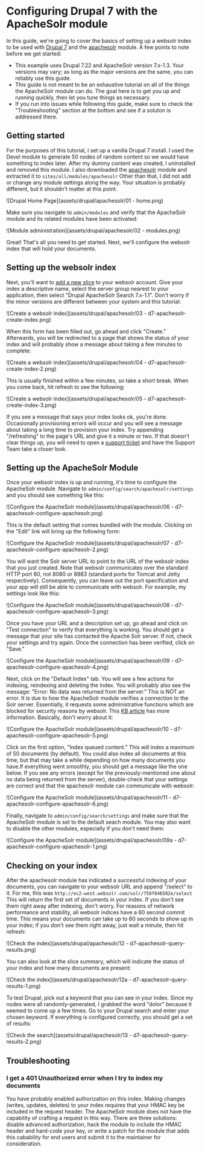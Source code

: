 # Configuring Drupal 7 with the ApacheSolr module

In this guide, we're going to cover the basics of setting up a websolr index to be used with [Drupal 7](https://drupal.org/drupal-7.22-release-notes) and the [apachesolr](https://drupal.org/project/apachesolr) module. A few points to note before we get started:

- This example uses Drupal 7.22 and ApacheSolr version 7.x-1.3. Your versions may vary; as long as the major versions are the same, you can reliably use this guide.
- This guide is not meant to be an exhaustive tutorial on all of the things the ApacheSolr module can do. The goal here is to get you up and running quickly, then let you tune things as necessary.
- If you run into issues while following this guide, make sure to check the "Troubleshooting" section at the bottom and see if a soluton is addressed there.


## Getting started

For the purposes of this tutorial, I set up a vanilla Drupal 7 install. I used the Devel module to generate 50 nodes of random content so we would have something to index later. After my dummy content was created, I uninstalled and removed this module. I also downloaded the [apachesolr](https://drupal.org/project/apachesolr) module and extracted it to `sites/all/modules/apachesolr` Other than that, I did not add or change any module settings along the way. Your situation is probably different, but it shouldn't matter at this point.

![Drupal Home Page](assets/drupal/apachesolr/01 - home.png)

Make sure you navigate to `admin/modules` and verify that the ApacheSolr module and its related modules have been activated:

![Module administration](assets/drupal/apachesolr/02 - modules.png)

Great! That's all you need to get started. Next, we'll configure the websolr index that will hold your documents.


## Setting up the websolr index

Next, you'll want to [add a new slice](https://websolr.com/slices/new) to your websolr account. Give your index a descriptive name, select the server group nearest to your application, then select "Drupal ApacheSolr Search 7.x-1.1". Don't worry if the minor versions are different between your system and this tutorial:

![Create a websolr index](assets/drupal/apachesolr/03 - d7-apachesolr-create-index.png)

When this form has been filled out, go ahead and click "Create." Afterwards, you will be redirected to a page that shows the status of your index and will probably show a message about taking a few minutes to complete:

![Create a websolr index](assets/drupal/apachesolr/04 - d7-apachesolr-create-index-2.png)

This is usually finished within a few minutes, so take a short break. When you come back, hit refresh to see the following:

![Create a websolr index](assets/drupal/apachesolr/05 - d7-apachesolr-create-index-3.png)

If you see a message that says your index looks ok, you're done. Occasionally provisioning errors will occur and you will see a message about taking a long time to provision your index. Try appending "/refreshing" to the page's URL and give it a minute or two. If that doesn't clear things up, you will need to open a [support ticket](http://help.websolr.com) and have the Support Team take a closer look.


## Setting up the ApacheSolr Module

Once your websolr index is up and running, it's time to configure the ApacheSolr module. Navigate to `admin/config/search/apachesolr/settings` and you should see something like this:

![Configure the ApacheSolr module](assets/drupal/apachesolr/06 - d7-apachesolr-configure-apachesolr.png)

This is the default setting that comes bundled with the module. Clicking on the "Edit" link will bring up the following form:

![Configure the ApacheSolr module](assets/drupal/apachesolr/07 - d7-apachesolr-configure-apachesolr-2.png)

You will want the Solr server URL to point to the URL of the websolr index that you just created. Note that websolr communicates over the standard HTTP port 80, not 8080 or 8983 (standard ports for Tomcat and Jetty respectively). Consequently, you can leave out the port specification and your app will still be able to communicate with websolr. For example, my settings look like this:

![Configure the ApacheSolr module](assets/drupal/apachesolr/08 - d7-apachesolr-configure-apachesolr-3.png)

Once you have your URL and a description set up, go ahead and click on "Test connection" to verify that everything is working. You should get a message that your site has contacted the Apache Solr server. If not, check your settings and try again. Once the connection has been verified, click on "Save."

![Configure the ApacheSolr module](assets/drupal/apachesolr/09 - d7-apachesolr-configure-apachesolr-4.png)

Next, click on the "Default Index" tab. You will see a few actions for indexing, reindexing and deleting the index. You will probably also see the message: "Error: No data was returned from the server." This is NOT an error. It is due to how the ApacheSolr module verifies a connection to the Solr server. Essentially, it requests some administrative functions which are blocked for security reasons by websolr. This [KB article](http://help.websolr.com/kb/common-problems/drupal-apachesolr-module-401-authorization-required) has more information. Basically, don't worry about it:

![Configure the ApacheSolr module](assets/drupal/apachesolr/10 - d7-apachesolr-configure-apachesolr-5.png)

Click on the first option, "Index queued content." This will index a maximum of 50 documents (by default). You could also index all documents at this time, but that may take a while depending on how many documents you have.If everything went smoothly, you should get a message like the one below. If you see any errors (except for the previously-mentioned one about no data being returned from the server), double-check that your settings are correct and that the apachesolr module can communicate with websolr:

![Configure the ApacheSolr module](assets/drupal/apachesolr/11 - d7-apachesolr-configure-apachesolr-6.png)

Finally, navigate to `admin/config/search/settings` and make sure that the ApacheSolr module is set to the default seach module. You may also want to disable the other modules, especially if you don't need them:

![Configure the ApacheSolr module](assets/drupal/apachesolr/09a - d7-apachesolr-configure-apachesolr-1.png)


## Checking on your index

After the apachesolr module has indicated a successful indexing of your documents, you can navigate to your websolr URL and append "/select" to it. For me, this was `http://ec2-west.websolr.com/solr/750f846502e/select` This will return the first set of documents in your index. If you don't see them right away after indexing, don't worry. For reasons of network performance and stability, all websolr indices have a 60 second commit time. This means your documents can take up to 60 seconds to show up in your index; if you don't see them right away, just wait a minute, then hit refresh:

![Check the index](assets/drupal/apachesolr/12 - d7-apachesolr-query-results.png)

You can also look at the slice summary, which will indicate the status of your index and how many documents are present:

![Check the index](assets/drupal/apachesolr/12a - d7-apachesolr-query-results-1.png)

To test Drupal, pick out a keyword that you can see in your index. Since my nodes were all randomly-generated, I grabbed the word "dolor" because it seemed to come up a few times. Go to your Drupal search and enter your chosen keyword. If everything is configured correctly, you should get a set of results:

![Check the search](assets/drupal/apachesolr/13 - d7-apachesolr-query-results-2.png)


## Troubleshooting

### I get a 401 Unauthorized error when I try to index my documents ###

You have probably enabled authorization on this index. Making changes (writes, updates, deletes) to your index requires that your HMAC key be included in the request header. The ApacheSolr module does not have the capability of crafting a request in this way. There are three solutions: disable advanced authorization, hack the module to include the HMAC header and hard-code your key, or write a patch for the module that adds this cabability for end users and submit it to the maintainer for consideration.